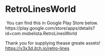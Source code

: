 # RetroLinesWorld
<img src="https://user-images.githubusercontent.com/55180559/183228419-c882bad8-83a1-4985-90c3-7c3bec5cf25b.png" alt="">
You can find this in Google Play Store below.<br>
https://play.google.com/store/apps/details?id=com.mobelista.RetroLinesWorld

Thank you for supplying thease greate assets!<br>
https://v3x3d.itch.io/retro-lines
